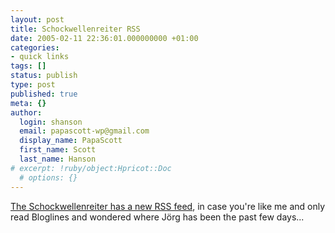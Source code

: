 ```yaml
---
layout: post
title: Schockwellenreiter RSS
date: 2005-02-11 22:36:01.000000000 +01:00
categories:
- quick links
tags: []
status: publish
type: post
published: true
meta: {}
author:
  login: shanson
  email: papascott-wp@gmail.com
  display_name: PapaScott
  first_name: Scott
  last_name: Hanson
# excerpt: !ruby/object:Hpricot::Doc
  # options: {}
---
```

<p><a title="Der Schockwellenreiter: Weblog-Archiv 11.02.2005" href="http://www.schockwellenreiter.de/2005/02/11.html#derSchockwellenreiterHatWiederEinenRssfeed">The Schockwellenreiter has a new RSS feed</a>, in case you're like me and only read Bloglines and wondered where Jörg has been the past few days...</p>
